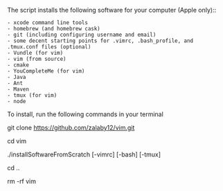 The script installs the following software for your computer (Apple only)::

    - xcode command line tools
    - homebrew (and homebrew cask)
    - git (including configuring username and email)
    - some decent starting points for .vimrc, .bash_profile, and .tmux.conf files (optional)
    - Vundle (for vim)
    - vim (from source)
    - cmake
    - YouCompleteMe (for vim)
    - Java
    - Ant
    - Maven
    - tmux (for vim)
    - node

To install, run the following commands in your terminal

git clone https://github.com/zalaby12/vim.git

cd vim

./installSoftwareFromScratch [-vimrc] [-bash] [-tmux]

cd ..

rm -rf vim
